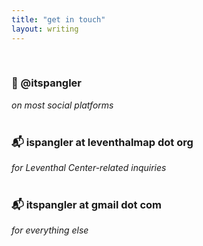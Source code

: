 ```yaml
---
title: "get in touch"
layout: writing
---
```


<br>

### 🦋 @itspangler
*on most social platforms*
<br><br> 

### 📬 ispangler at leventhalmap dot org
*for Leventhal Center-related inquiries*
<br><br>

### 📬 itspangler at gmail dot com
*for everything else*
<br><br>